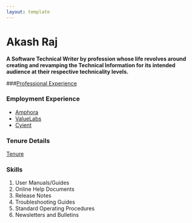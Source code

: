 ```yaml
---
layout: template
---
```


# Akash Raj

**A Software Technical Writer by profession whose life revolves around creating and revamping the Technical Information for its intended audience at their respective technicality levels.**


###[Professional Experience](topics/professional.md)


### Employment Experience

*  [Amphora](topics/amphora.md)
*  [ValueLabs](topics/valuelabs.md)
*  [Cyient](topics/cyient.md)

### Tenure Details

[Tenure](topics/tenure.md)


### Skills

1. User Manuals/Guides
1. Online Help Documents
1. Release Notes
1. Troubleshooting Guides
1. Standard Operating Procedures
1. Newsletters and Bulletins
